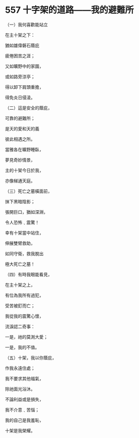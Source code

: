 # 557 十字架的道路——我的避難所

（一）我何喜歡能站立

在主十架之下：

猶如雄偉磐石蔭庇

疲倦困苦之涯；

又如曠野中的家園，

或如路旁涼亭；

得以卸下肩頭重擔，

得免炎日侵淩。

（二）這是安全的蔭庇，

可靠的避難所；

是天的愛和天的義

彼此相遇之所。

當雅各在曠野睡臥，

夢見奇妙情景，

主的十架今日於我，

亦像梯通天庭。

（三）死亡之墓橫面前，

抹下黑暗陰影；

張開巨口，猶如深淵，

令人恐怖﹑震驚！

幸有十架當中站住，

伸展雙臂救助，

如同守衛，救我脫出

極大死亡之墓！

（四）有時我眼能看見，

在主十架之上，

有位為我所有過犯，

受苦被釘而亡；

我從我的震驚心懷，

流淚認二奇事：

一是，祂的莫測大愛；

一是，我的不值。

（五）十架，我以你蔭庇，

作我永遠住處；

我不要求其他福氣，

除祂面光浴沐。

不論利益或是損失，

我不介意﹑苦惱；

我的自己是我羞恥，

十架是我榮耀。

